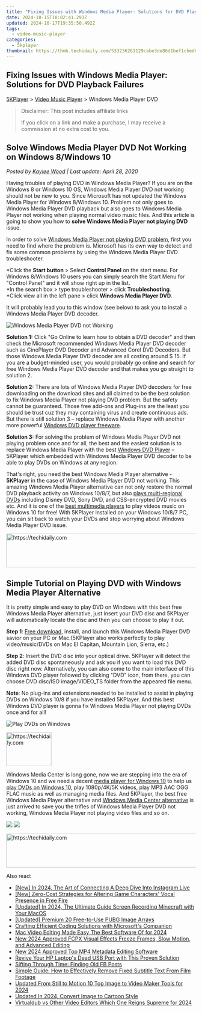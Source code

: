 ```yaml
---
title: "Fixing Issues with Windows Media Player: Solutions for DVD Playback Failures"
date: 2024-10-15T18:02:41.293Z
updated: 2024-10-17T19:35:50.492Z
tags:
  - video-music-player
categories:
  - 5kplayer
thumbnail: https://thmb.techidaily.com/533236261129cabe3de86d1bef1cbed00a9ea2770d693fc8e5825a129a9010b9.JPG
---
```


## Fixing Issues with Windows Media Player: Solutions for DVD Playback Failures

[5KPlayer](https://tools.techidaily.com/5kplayer/products/) \> [Video Music Player](https://tools.techidaily.com/5kplayer/video-music-player/) \> Windows Media Player DVD

>  Disclaimer: This post includes affiliate links
>
>  If you click on a link and make a purchase, I may receive a commission at no extra cost to you.
>

## Solve Windows Media Player DVD Not Working on Windows 8/Windows 10

 _Posted by [Kaylee Wood](https://www.quora.com/profile/Amanda-Hu-21) | Last update: April 28, 2020_

Having troubles of playing DVD in Windows Media Player? If you are on the Windows 8 or Windows 10 OS, Windows Media Player DVD not working should not be new to you. Since Microsoft has not updated the Windows Media Player for Windows 8/Windows 10\. Problem not only goes to Windows Media Player DVD playback but also goes to Windows Media Player not working when playing normal video music files. And this article is going to show you how to **solve Windows Media Player not playing DVD** issue. 

In order to solve [Windows Media Player not playing DVD problem](https://tools.techidaily.com/5kplayer/video-music-player/), first you need to find where the problem is. Microsoft has its own way to detect and fix some common problems by using the Windows Media Player DVD troubleshooter. 

\*Click the **Start button** \> Select **Control Panel** on the start menu. For Windows 8/Windows 10 users you can simply search the Start Menu for "Control Panel" and it will show right up in the list.   
 \*In the search box > type troubleshooter > click **Troubleshooting**.   
 \*Click view all in the left pane > click **Windows Media Player DVD**.

It will probably lead you to this window (see below) to ask you to install a Windows Media Player DVD decoder. 

![Windows Media Player DVD not Working](https://www.5kplayer.com/video-music-player/img/wmp-dvd.jpg) 

**Solution 1:** Click "Go Online to learn how to obtain a DVD decoder" and then check the Microsoft recommended Windows Media Player DVD decoder such as CinePlayer DVD Decoder and Advanced Corel DVD Decoders. But those Windows Media Player DVD decoder are all costing around $ 15\. If you are a budget-minded user, you would probably go online and search for free Windows Media Player DVD decoder and that makes you go straight to solution 2\. 

**Solution 2:** There are lots of Windows Media Player DVD decoders for free downloading on the download sites and all claimed to be the best solution to fix Windows Media Player not playing DVD problem. But the safety cannot be guaranteed. Those free add-ons and Plug-ins are the least you should be trust cuz they may containing virus and create continuous ads. But there is still solution 3 – replace Windows Media Player with another more powerful [Windows DVD player freeware](https://tools.techidaily.com/5kplayer/video-music-player/). 

**Solution 3:** For solving the problem of Windows Media Player DVD not playing problem once and for all, the best and the easiest solution is to replace Windows Media Player with the best [Windows DVD Player](https://tools.techidaily.com/5kplayer/video-music-player/) – 5KPlayer which embedded with Windows Media Player DVD decoder to be able to play DVDs on Windows at any region.

That's right, you need the best Windows Media Player alternative - **5KPlayer** in the case of Windows Media Player DVD not working. This amazing Windows Media Player alternative can not only restore the normal DVD playback activity on Windows 10/8/7, but also [plays multi-regional DVDs](https://tools.techidaily.com/5kplayer/video-music-player/) including Disney DVD, Sony DVD, and CSS-encrypted DVD movies etc. And it is one of the [best multimedia players](https://tools.techidaily.com/5kplayer/video-music-player/) to play videos music on Windows 10 for free! With 5KPlayer installed on your Windows 10/8/7 PC, you can sit back to watch your DVDs and stop worrying about Windows Media Player DVD issue. 

<!-- affiliate ads begin -->
<a href="https://aligracehair.sjv.io/c/5597632/2047366/19272" target="_top" id="2047366">
  <img src="//a.impactradius-go.com/display-ad/19272-2047366" border="0" alt="https://techidaily.com" width="728" height="90"/>
</a>
<img height="0" width="0" src="https://aligracehair.sjv.io/i/5597632/2047366/19272" style="position:absolute;visibility:hidden;" border="0" />
<!-- affiliate ads end -->

## Simple Tutorial on Playing DVD with Windows Media Player Alternative

It is pretty simple and easy to play DVD on Windows with this best free Windows Media Player alternative, just insert your DVD disc and 5KPlayer will automatically locate the disc and then you can choose to play it out. 

**Step 1**: [Free download](https://tools.techidaily.com/5kplayer/products/), install, and launch this Windows Media Player DVD savior on your PC or Mac.(5KPlayer also works perfectly to play video/music/DVDs on Mac El Capitan, Mountain Lion, Sierra, etc.)

**Step 2**: Insert the DVD disc into your optical drive. 5KPlayer will detect the added DVD disc spontaneously and ask you if you want to load this DVD disc right now. Alternatively, you can also come to the main interface of this Windows DVD player followed by clicking "DVD" icon, from there, you can choose DVD disc/ISO image/VIDEO\_TS folder from the appeared file menu.

**Note**: No plug-ins and extensions needed to be installed to assist in playing DVDs on Windows 10/8 if you have installed 5KPlayer. And this best Windows DVD player is gonna fix Windows Media Player not playing DVDs once and for all! 

![Play DVDs on Windows](https://www.5kplayer.com/video-music-player/img/dvd-player.jpg) 

<!-- affiliate ads begin -->
<a href="https://bluettieu.pxf.io/c/5597632/2141680/17091" target="_top" id="2141680">
  <img src="//a.impactradius-go.com/display-ad/17091-2141680" border="0" alt="https://techidaily.com" width="120" height="90"/>
</a>
<img height="0" width="0" src="https://bluettieu.pxf.io/i/5597632/2141680/17091" style="position:absolute;visibility:hidden;" border="0" />
<!-- affiliate ads end -->

Windows Media Center is long gone, now we are stepping into the era of Windows 10 and we need a decent [media player for Windows 10](https://tools.techidaily.com/5kplayer/video-music-player/) to help us [play DVDs on Windows 10](https://tools.techidaily.com/5kplayer/video-music-player/), play 1080p/4K/5K videos, play MP3 AAC OGG FLAC music as well as managing media files. And 5KPlayer, the best free Windows Media Player alternative and [Windows Media Center alternative](https://tools.techidaily.com/5kplayer/video-music-player/) is just arrived to save you the trifles of Windows Media Player DVD not working, Windows Media Player not playing video files and so on.

[![](https://www.5kplayer.com/video-music-player/../button/freedownbackwin.png)](https://tools.techidaily.com/5kplayer/products/) [![](https://www.5kplayer.com/video-music-player/../button/freedownbackmac.png)](https://tools.techidaily.com/5kplayer/products/)

<!-- affiliate ads begin -->
<a href="https://aligracehair.sjv.io/c/5597632/2027167/19272" target="_top" id="2027167">
  <img src="//a.impactradius-go.com/display-ad/19272-2027167" border="0" alt="https://techidaily.com" width="728" height="90"/>
</a>
<img height="0" width="0" src="https://aligracehair.sjv.io/i/5597632/2027167/19272" style="position:absolute;visibility:hidden;" border="0" />
<!-- affiliate ads end -->

<ins class="adsbygoogle"
     style="display:block"
     data-ad-format="autorelaxed"
     data-ad-client="ca-pub-7571918770474297"
     data-ad-slot="1223367746"></ins>

<ins class="adsbygoogle"
     style="display:block"
     data-ad-client="ca-pub-7571918770474297"
     data-ad-slot="8358498916"
     data-ad-format="auto"
     data-full-width-responsive="true"></ins>

<span class="atpl-alsoreadstyle">Also read:</span>
<div><ul>
<li><a href="https://instagram-clips.techidaily.com/new-in-2024-the-art-of-connecting-a-deep-dive-into-instagram-live/"><u>[New] In 2024, The Art of Connecting A Deep Dive Into Instagram Live</u></a></li>
<li><a href="https://fox-hovers.techidaily.com/new-zero-cost-strategies-for-altering-game-characters-vocal-presence-in-free-fire/"><u>[New] Zero-Cost Strategies for Altering Game Characters' Vocal Presence in Free Fire</u></a></li>
<li><a href="https://digital-screen-recording.techidaily.com/updated-in-2024-the-ultimate-guide-screen-recording-minecraft-with-your-macos/"><u>[Updated] In 2024, The Ultimate Guide Screen Recording Minecraft with Your MacOS</u></a></li>
<li><a href="https://extra-guidance.techidaily.com/updated-premium-20-free-to-use-pubg-image-arrays/"><u>[Updated] Premium 20 Free-to-Use PUBG Image Arrays</u></a></li>
<li><a href="https://win11-tips.techidaily.com/crafting-efficient-coding-solutions-with-microsofts-companion/"><u>Crafting Efficient Coding Solutions with Microsoft's Companion</u></a></li>
<li><a href="https://video-ai-editor.techidaily.com/mac-video-editing-made-easy-the-best-software-of-for-2024/"><u>Mac Video Editing Made Easy The Best Software Of for 2024</u></a></li>
<li><a href="https://video-ai-editor.techidaily.com/new-2024-approved-fcpx-visual-effects-freeze-frames-slow-motion-and-advanced-editing/"><u>New 2024 Approved FCPX Visual Effects Freeze Frames, Slow Motion, and Advanced Editing</u></a></li>
<li><a href="https://video-ai-editor.techidaily.com/new-2024-approved-top-mp4-metadata-editing-software/"><u>New 2024 Approved Top MP4 Metadata Editing Software</u></a></li>
<li><a href="https://win-howtos.techidaily.com/revive-your-hp-laptops-dead-usb-port-with-this-proven-solution/"><u>Revive Your HP Laptop's Dead USB Port with This Proven Solution</u></a></li>
<li><a href="https://facebook.techidaily.com/sifting-through-time-finding-old-fb-posts/"><u>Sifting Through Time: Finding Old FB Posts</u></a></li>
<li><a href="https://tech-hub.techidaily.com/simple-guide-how-to-effectively-remove-fixed-subtitle-text-from-film-footage/"><u>Simple Guide: How to Effectively Remove Fixed Subtitle Text From Film Footage</u></a></li>
<li><a href="https://video-ai-editor.techidaily.com/updated-from-still-to-motion-10-top-image-to-video-maker-tools-for-2024/"><u>Updated From Still to Motion 10 Top Image to Video Maker Tools for 2024</u></a></li>
<li><a href="https://video-ai-editor.techidaily.com/updated-in-2024-convert-image-to-cartoon-style/"><u>Updated In 2024, Convert Image to Cartoon Style</u></a></li>
<li><a href="https://video-ai-editor.techidaily.com/virtualdub-vs-other-video-editors-which-one-reigns-supreme-for-2024/"><u>Virtualdub vs Other Video Editors Which One Reigns Supreme for 2024</u></a></li>
</ul></div>

